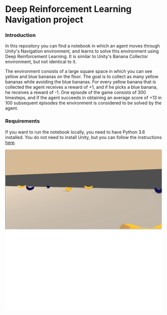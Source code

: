 # Deep Reinforcement Learning Navigation project

### Introduction

In this repository you can find a notebook  in which an agent moves through Unity's Navigation environment, and learns to solve this environment using Deep Reinforcement Learning. It is similar to Unity's Banana Collector environment, but not identical to it.

The environment consists of a large square space in which you can see yellow and blue bananas on the floor. The goal
is to collect as many yellow bananas while avoiding the blue bananas. For every yellow banana that is 
collected the agent receives a reward of +1, and if he picks a blue banana, he receives a reward of -1. One episode of the game 
consists of 300 timesteps, and if the agent succeeds in obtaining an average score of +13 in 100 subsequent 
episodes the environment is considered to be solved by the agent.

### Requirements

If you want to run the notebook locally, you need to have Python 3.6 installed.
You do not need to install Unity, but you can follow the instructions [here](https://github.com/udacity/deep-reinforcement-learning#dependencies).

![alt text](https://github.com/MartijnNaaijer/DeepReinforcementLearningNavigation/blob/master/picture_bananas.png "You like bananas?")


